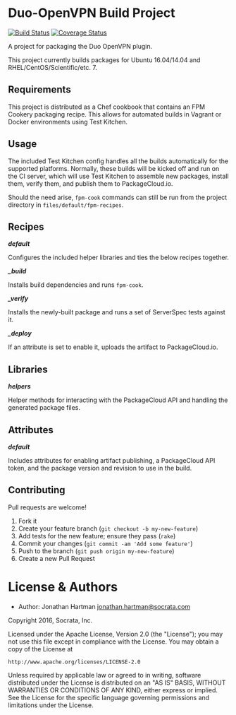 Duo-OpenVPN Build Project
=========================
[![Build Status](https://img.shields.io/travis/socrata-platform/duo-openvpn-build.svg)][travis]
[![Coverage Status](https://img.shields.io/coveralls/socrata-platform/duo-openvpn-build.svg)][coveralls]

[travis]: https://travis-ci.org/socrata-platform/duo-openvpn-build
[coveralls]: https://coveralls.io/r/socrata-platform/duo-openvpn-build

A project for packaging the Duo OpenVPN plugin.

This project currently builds packages for Ubuntu 16.04/14.04 and
RHEL/CentOS/Scientific/etc. 7.

Requirements
------------

This project is distributed as a Chef cookbook that contains an FPM Cookery
packaging recipe. This allows for automated builds in Vagrant or Docker
environments using Test Kitchen.

Usage
-----

The included Test Kitchen config handles all the builds automatically for the
supported platforms. Normally, these builds will be kicked off and run on the
CI server, which will use Test Kitchen to assemble new packages, install them,
verify them, and publish them to PackageCloud.io.

Should the need arise, `fpm-cook` commands can still be run from the project
directory in `files/default/fpm-recipes`.

Recipes
-------

***default***

Configures the included helper libraries and ties the below recipes together.

***_build***

Installs build dependencies and runs `fpm-cook`.

***_verify***

Installs the newly-built package and runs a set of ServerSpec tests against it.

***_deploy***

If an attribute is set to enable it, uploads the artifact to PackageCloud.io.

Libraries
---------

***helpers***

Helper methods for interacting with the PackageCloud API and handling the
generated package files.

Attributes
----------

***default***

Includes attributes for enabling artifact publishing, a PackageCloud API token,
and the package version and revision to use in the build.

Contributing
------------

Pull requests are welcome!

1. Fork it
2. Create your feature branch (`git checkout -b my-new-feature`)
3. Add tests for the new feature; ensure they pass (`rake`)
4. Commit your changes (`git commit -am 'Add some feature'`)
5. Push to the branch (`git push origin my-new-feature`)
6. Create a new Pull Request

License & Authors
=================
- Author: Jonathan Hartman <jonathan.hartman@socrata.com>

Copyright 2016, Socrata, Inc.

Licensed under the Apache License, Version 2.0 (the "License");
you may not use this file except in compliance with the License.
You may obtain a copy of the License at

    http://www.apache.org/licenses/LICENSE-2.0

Unless required by applicable law or agreed to in writing, software
distributed under the License is distributed on an "AS IS" BASIS,
WITHOUT WARRANTIES OR CONDITIONS OF ANY KIND, either express or implied.
See the License for the specific language governing permissions and
limitations under the License.
